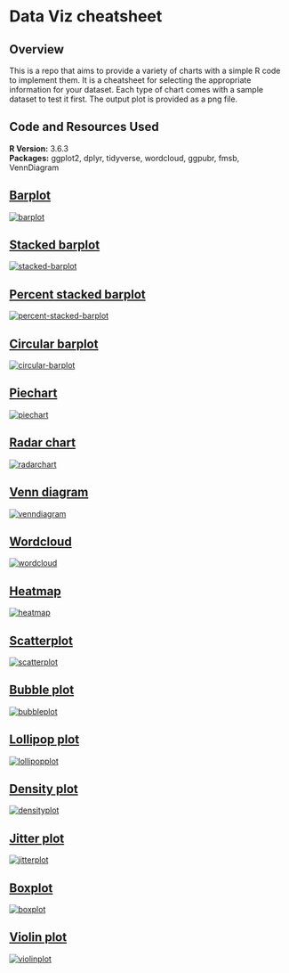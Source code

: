 # Data Viz cheatsheet  

## Overview  

This is a repo that aims to provide a variety of charts with a simple R code to implement them. It is a cheatsheet for selecting the appropriate information for your dataset. Each type of chart comes with a sample dataset to test it first. The output plot is provided as a png file.  

## Code and Resources Used

**R Version:** 3.6.3  
**Packages:** ggplot2, dplyr, tidyverse, wordcloud, ggpubr, fmsb, VennDiagram  

## [Barplot](https://github.com/melisadigiacomo/dataviz-cheatsheet/tree/master/barplot)

[![barplot](./barplot/barplot.png)](https://github.com/melisadigiacomo/dataviz-cheatsheet/blob/master/barplot/barplot.R)  

## [Stacked barplot](https://github.com/melisadigiacomo/dataviz-cheatsheet/tree/master/stacked-barplot)

[![stacked-barplot](./stacked-barplot/stackedbarplot.png)](https://github.com/melisadigiacomo/dataviz-cheatsheet/blob/master/stacked-barplot/stackedbarplot.R)  

## [Percent stacked barplot](./percent-stacked-barplot)

[![percent-stacked-barplot](./percent-stacked-barplot/percentstackedbarplot.png)](./percent-stacked-barplot/percentstackedbarplot.R)   

## [Circular barplot](./circular-barplot)

[![circular-barplot](./circular-barplot/circularbarplot.png)](./circular-barplot/circularbarplot.R)

## [Piechart](./piechart)

[![piechart](./piechart/piechart.png)](./piechart/piechart.R)

## [Radar chart](./radarchart)

[![radarchart](./radarchart/radarchart.png)](./radarchart/radarchart.R)

## [Venn diagram](./venndiagram)

[![venndiagram](./venndiagram/venndiagram.png)](./venndiagram/venndiagram.R)

## [Wordcloud](./wordcloud)

[![wordcloud](./wordcloud/wordcloud.png)](./wordcloud/wordcloud.R)

## [Heatmap](./heatmap)

[![heatmap](./heatmap/heatmap.png)](./heatmap/heatmap.R)

## [Scatterplot](./scatterplot)

[![scatterplot](./scatterplot/scatterplot.png)](./scatterplot/scatterplot.R)

## [Bubble plot](./bubbleplot)

[![bubbleplot](./bubbleplot/bubbleplot.png)](./bubbleplot/bubbleplot.R)

## [Lollipop plot](./lollipop)

[![lollipopplot](./lollipop/lollipop.png)](./lollipop/lollipop.R)

## [Density plot](./densityplot)

[![densityplot](./densityplot/densityplot.png)](./densityplot/densityplot.R)

## [Jitter plot](./jitterplot)

[![jitterplot](./jitterplot/jitterplot.png)](./jitterplot/jitterplot.R)

## [Boxplot](./boxplot)

[![boxplot](./boxplot/boxplot.png)](./boxplot/boxplot.R)

## [Violin plot](./violinplot)

[![violinplot](./violinplot/violinplot.png)](./violinplot/violinplot.R)